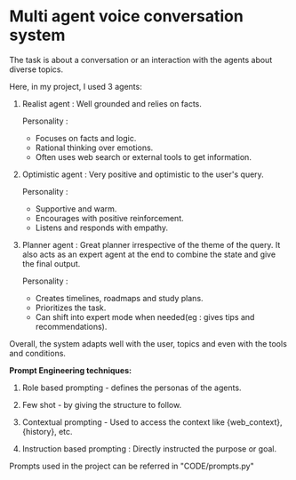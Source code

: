 # Multi agent voice conversation system

The task is about a conversation or an interaction with the agents about diverse topics. 

Here, in my project, I used 3 agents:

1. Realist agent : Well grounded and relies on facts.

   Personality :

   - Focuses on facts and logic.
   - Rational thinking over emotions.
   - Often uses web search or external tools to get information.

2. Optimistic agent : Very positive and optimistic to the user's query.

   Personality :

   - Supportive and warm.
   - Encourages with positive reinforcement.
   - Listens and responds with empathy.

3. Planner agent : Great planner irrespective of the theme of the query. It also acts as an expert agent at the end to combine the state and give the final output.

   Personality :

   - Creates timelines, roadmaps and study plans.
   - Prioritizes the task.
   - Can shift into expert mode when needed(eg : gives tips and recommendations).
  
Overall, the system adapts well with the user, topics and even with the tools and conditions.

**Prompt Engineering techniques:**

1. Role based prompting - defines the personas of the agents.

2. Few shot - by giving the structure to follow.

3. Contextual prompting - Used to access the context like {web_context}, {history}, etc.

4. Instruction based prompting : Directly instructed the purpose or goal.

Prompts used in the project can be referred in "CODE/prompts.py"



